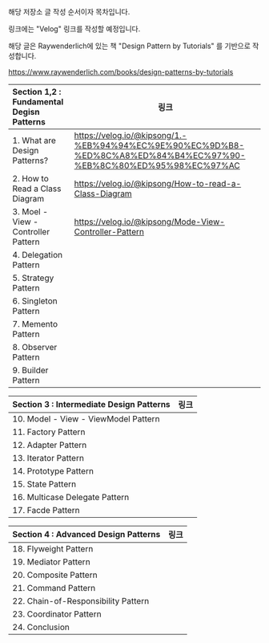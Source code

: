 

해당 저장소 글 작성 순서이자 목차입니다.

링크에는 "Velog" 링크를 작성할 예정입니다.

해당 글은 Raywenderlich에 있는 책 "Design Pattern by Tutorials" 를 기반으로 작성합니다.

https://www.raywenderlich.com/books/design-patterns-by-tutorials

| Section 1,2 : Fundamental Degisn Patterns | 링크 |
| :---------------------------------------- | ---- |
| 1. What are Design Patterns?              |https://velog.io/@kipsong/1.-%EB%94%94%EC%9E%90%EC%9D%B8-%ED%8C%A8%ED%84%B4%EC%97%90-%EB%8C%80%ED%95%98%EC%97%AC|
| 2. How to Read a Class Diagram            |https://velog.io/@kipsong/How-to-read-a-Class-Diagram|
| 3. Moel - View - Controller Pattern       |https://velog.io/@kipsong/Mode-View-Controller-Pattern|
| 4. Delegation Pattern                     |      |
| 5. Strategy Pattern                       |      |
| 6. Singleton Pattern                      |      |
| 7. Memento Pattern                        |      |
| 8. Observer Pattern                       |      |
| 9. Builder Pattern                        |      |

| Section 3 : Intermediate Design Patterns | 링크 |
| ---------------------------------------- | ---- |
| 10. Model - View - ViewModel Pattern     |      |
| 11. Factory Pattern                      |      |
| 12. Adapter Pattern                      |      |
| 13. Iterator Pattern                     |      |
| 14. Prototype Pattern                    |      |
| 15. State Pattern                        |      |
| 16. Multicase Delegate Pattern           |      |
| 17. Facde Pattern                        |      |

| Section 4 : Advanced Design Patterns | 링크 |
| ------------------------------------ | ---- |
| 18. Flyweight Pattern                |      |
| 19. Mediator Pattern                 |      |
| 20. Composite Pattern                |      |
| 21. Command Pattern                  |      |
| 22. Chain-of-Responsibility Pattern  |      |
| 23. Coordinator Pattern              |      |
| 24. Conclusion                       |      |




